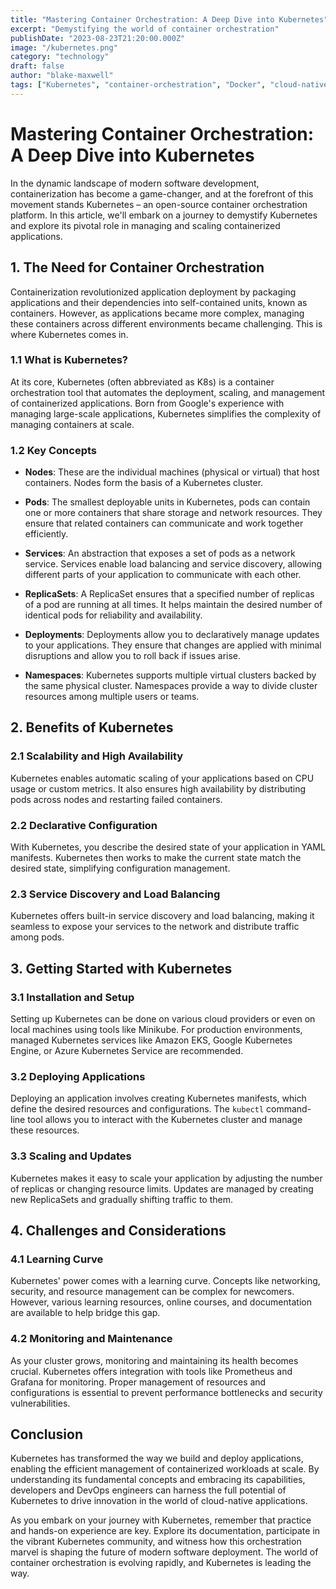 ```yaml
---
title: "Mastering Container Orchestration: A Deep Dive into Kubernetes"
excerpt: "Demystifying the world of container orchestration"
publishDate: "2023-08-23T21:20:00.000Z"
image: "/kubernetes.png"
category: "technology"
draft: false
author: "blake-maxwell"
tags: ["Kubernetes", "container-orchestration", "Docker", "cloud-native", "microservices"]
---
```


# Mastering Container Orchestration: A Deep Dive into Kubernetes

In the dynamic landscape of modern software development, containerization has become a game-changer, and at the forefront of this movement stands Kubernetes – an open-source container orchestration platform. In this article, we'll embark on a journey to demystify Kubernetes and explore its pivotal role in managing and scaling containerized applications.

## 1. The Need for Container Orchestration

Containerization revolutionized application deployment by packaging applications and their dependencies into self-contained units, known as containers. However, as applications became more complex, managing these containers across different environments became challenging. This is where Kubernetes comes in.

### 1.1 What is Kubernetes?

At its core, Kubernetes (often abbreviated as K8s) is a container orchestration tool that automates the deployment, scaling, and management of containerized applications. Born from Google's experience with managing large-scale applications, Kubernetes simplifies the complexity of managing containers at scale.

### 1.2 Key Concepts

- **Nodes**: These are the individual machines (physical or virtual) that host containers. Nodes form the basis of a Kubernetes cluster.

- **Pods**: The smallest deployable units in Kubernetes, pods can contain one or more containers that share storage and network resources. They ensure that related containers can communicate and work together efficiently.

- **Services**: An abstraction that exposes a set of pods as a network service. Services enable load balancing and service discovery, allowing different parts of your application to communicate with each other.

- **ReplicaSets**: A ReplicaSet ensures that a specified number of replicas of a pod are running at all times. It helps maintain the desired number of identical pods for reliability and availability.

- **Deployments**: Deployments allow you to declaratively manage updates to your applications. They ensure that changes are applied with minimal disruptions and allow you to roll back if issues arise.

- **Namespaces**: Kubernetes supports multiple virtual clusters backed by the same physical cluster. Namespaces provide a way to divide cluster resources among multiple users or teams.

## 2. Benefits of Kubernetes

### 2.1 Scalability and High Availability

Kubernetes enables automatic scaling of your applications based on CPU usage or custom metrics. It also ensures high availability by distributing pods across nodes and restarting failed containers.

### 2.2 Declarative Configuration

With Kubernetes, you describe the desired state of your application in YAML manifests. Kubernetes then works to make the current state match the desired state, simplifying configuration management.

### 2.3 Service Discovery and Load Balancing

Kubernetes offers built-in service discovery and load balancing, making it seamless to expose your services to the network and distribute traffic among pods.

## 3. Getting Started with Kubernetes

### 3.1 Installation and Setup

Setting up Kubernetes can be done on various cloud providers or even on local machines using tools like Minikube. For production environments, managed Kubernetes services like Amazon EKS, Google Kubernetes Engine, or Azure Kubernetes Service are recommended.

### 3.2 Deploying Applications

Deploying an application involves creating Kubernetes manifests, which define the desired resources and configurations. The `kubectl` command-line tool allows you to interact with the Kubernetes cluster and manage these resources.

### 3.3 Scaling and Updates

Kubernetes makes it easy to scale your application by adjusting the number of replicas or changing resource limits. Updates are managed by creating new ReplicaSets and gradually shifting traffic to them.

## 4. Challenges and Considerations

### 4.1 Learning Curve

Kubernetes' power comes with a learning curve. Concepts like networking, security, and resource management can be complex for newcomers. However, various learning resources, online courses, and documentation are available to help bridge this gap.

### 4.2 Monitoring and Maintenance

As your cluster grows, monitoring and maintaining its health becomes crucial. Kubernetes offers integration with tools like Prometheus and Grafana for monitoring. Proper management of resources and configurations is essential to prevent performance bottlenecks and security vulnerabilities.

## Conclusion

Kubernetes has transformed the way we build and deploy applications, enabling the efficient management of containerized workloads at scale. By understanding its fundamental concepts and embracing its capabilities, developers and DevOps engineers can harness the full potential of Kubernetes to drive innovation in the world of cloud-native applications.

As you embark on your journey with Kubernetes, remember that practice and hands-on experience are key. Explore its documentation, participate in the vibrant Kubernetes community, and witness how this orchestration marvel is shaping the future of modern software deployment. The world of container orchestration is evolving rapidly, and Kubernetes is leading the way.
